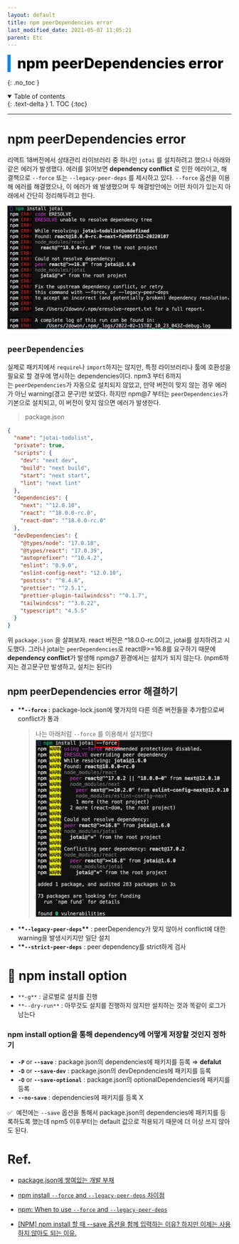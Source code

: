 ```yaml
---
layout: default
title: npm peerDependencies error
last_modified_date: 2021-05-07 11:05:21
parent: Etc
---
```


<div style="font-size:32px; font-weight: 800; border-left: 7px solid #0687f0; padding-left:15px !important; color:#000000; margin-bottom:15px;">npm peerDependencies error</div>

{: .no_toc }

<details open markdown="block">
  <summary>
    Table of contents
  </summary>
  {: .text-delta }
1. TOC
{:toc}
</details>

---

# npm peerDependencies error

리액트 18버전에서 상태관리 라이브러리 중 하나인 `jotai` 를 설치하려고 했으나 아래와 같은 에러가 발생했다. 에러를 읽어보면 **dependency conflict** 로 인한 에러이고, 해결책으로 `--force` 또는 `--legacy-peer-deps` 를 제시하고 있다. `--force` 옵션을 이용해 에러를 해결했으나, 이 에러가 왜 발생했으며 두 해결방안에는 어떤 차이가 있는지 아래에서 간단히 정리해두려고 한다.

![npm-peerDependencies-error1](/assets/images/etc/npm-peerDependencies-error1.png)

## `peerDependencies`

실제로 패키지에서 `require`나 `import`하지는 않지만, 특정 라이브러리나 툴에 호환성을 필요로 할 경우에 명시하는 dependencies이다. npm3 부터 6까지는 `peerDependencies`가 자동으로 설치되지 않았고, 만약 버전이 맞지 않는 경우 에러가 아닌 warning(경고 문구)만 보였다. 하지만 npm@7 부터는 `peerDependencies`가 기본으로 설치되고, 이 버전이 맞지 않으면 에러가 발생한다.

> package.json

```json
{
  "name": "jotai-todolist",
  "private": true,
  "scripts": {
    "dev": "next dev",
    "build": "next build",
    "start": "next start",
    "lint": "next lint"
  },
  "dependencies": {
    "next": "^12.0.10",
    "react": "^18.0.0-rc.0",
    "react-dom": "^18.0.0-rc.0"
  },
  "devDependencies": {
    "@types/node": "17.0.18",
    "@types/react": "17.0.39",
    "autoprefixer": "^10.4.2",
    "eslint": "8.9.0",
    "eslint-config-next": "12.0.10",
    "postcss": "^8.4.6",
    "prettier": "^2.5.1",
    "prettier-plugin-tailwindcss": "^0.1.7",
    "tailwindcss": "^3.0.22",
    "typescript": "4.5.5"
  }
}
```

위 `package.json` 을 살펴보자. react 버전은 ^18.0.0-rc.0이고, jotai를 설치하려고 시도했다. 그러나 jotai는 `peerDependencies`로 react@>=16.8를 요구하기 때문에 **dependency conflict**가 발생해 npm@7 환경에서는 설치가 되지 않는다. (npm6까지는 경고문구만 발생하고, 설치는 된다!)

## npm peerDependencies error 해결하기

- \***\*`--force` :** package-lock.json에 몇가지의 다른 의존 버전들을 추가함으로써 conflict가 통과
  > 나는 아래처럼 `--force` 를 이용해서 설치했다
  > ![npm-peerDependencies-error2](/assets/images/etc/npm-peerDependencies-error2.png)
- \***\*`--legacy-peer-deps`\*\*** : peerDependency가 맞지 않아서 conflict에 대한 warning을 발생시키지만 일단 설치
- \***\*`--strict-peer-deps`** : peer dependency를 strict하게 검사

# 🍪 npm install option

- `**-g**` : 글로벌로 설치를 진행
- `**--dry-run**` : 아무것도 설치를 진행하지 않지만 설치하는 것과 똑같이 로그가 남는다

### npm install option을 통해 dependency에 어떻게 저장할 것인지 정하기

- **`-P`** or **`--save`** : package.json의 dependencies에 패키지를 등록 ⇒ **defalut**
- **`-D`** or **`--save-dev`** : package.json의 devDepndencies에 패키지를 등록
- **`-O`** or **`--save-optional`** : package.json의 optionalDependencies에 패키지를 등록
- **`--no-save`** : dependencies에 패키지를 등록 X

✅  예전에는 `--save` 옵션을 통해서 package.json의 dependencies에 패키지를 등록하도록 했는데 npm5 이후부터는 default 값으로 적용되기 때문에 더 이상 쓰지 않아도 된다.

# Ref.

- [package.json에 쌓여있는 개발 부채](https://yceffort.kr/2021/10/debt-of-package-json)

- [npm install `--force` and `--legacy-peer-deps` 차이점](https://velog.io/@yonyas/Fix-the-upstream-dependency-conflict-installing-NPM-packages-%EC%97%90%EB%9F%AC-%ED%95%B4%EA%B2%B0%EA%B8%B0)

- [npm: When to use `--force` and `--legacy-peer-deps`](https://stackoverflow.com/questions/66020820/npm-when-to-use-force-and-legacy-peer-deps)

- [[NPM] npm install 할 때 --save 옵션을 함께 입력하는 이유? 하지만 이제는 사용하지 않아도 되는 이유.](https://xtring-dev.tistory.com/11)
